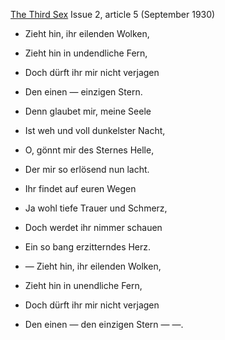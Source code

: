 [The Third Sex](/das-dritte-geschlecht/) Issue 2, article 5 (September 1930)

- Zieht hin, ihr eilenden Wolken,
- Zieht hin in undendliche Fern,
- Doch dürft ihr mir nicht verjagen
- Den einen &mdash; einzigen Stern.

- Denn glaubet mir, meine Seele
- Ist weh und voll dunkelster Nacht,
- O, gönnt mir des Sternes Helle,
- Der mir so erlösend nun lacht.

- Ihr findet auf euren Wegen
- Ja wohl tiefe Trauer und Schmerz,
- Doch werdet ihr nimmer schauen
- Ein so bang erzitterndes Herz.

- &mdash; Zieht hin, ihr eilenden Wolken,
- Zieht hin in unendliche Fern,
- Doch dürft ihr mir nicht verjagen
- Den einen &mdash; den einzigen Stern &mdash; &mdash;.
